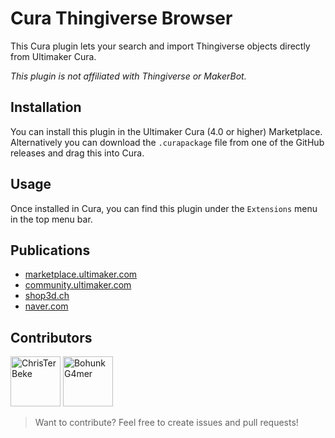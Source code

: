 # Cura Thingiverse Browser
This Cura plugin lets your search and import Thingiverse objects directly from Ultimaker Cura.

*This plugin is not affiliated with Thingiverse or MakerBot.*

## Installation
You can install this plugin in the Ultimaker Cura (4.0 or higher) Marketplace.
Alternatively you can download the `.curapackage` file from one of the GitHub releases and drag this into Cura.

## Usage
Once installed in Cura, you can find this plugin under the `Extensions` menu in the top menu bar.

## Publications
* [marketplace.ultimaker.com](https://marketplace.ultimaker.com/app/cura/plugins/ChrisTerBekeAuthor/ThingiBrowser)
* [community.ultimaker.com](https://community.ultimaker.com/topic/26910-cura-plugin-thingiverse)
* [shop3d.ch](https://www.shop3d.ch/post/_cura)
* [naver.com](http://blog.naver.com/PostView.nhn?blogId=cosmosjs&logNo=221518899235&categoryNo=0&parentCategoryNo=56)

## Contributors
<a href="https://github.com/ChrisTerBeke"><img src="https://avatars2.githubusercontent.com/u/1134120?s=460&v=4" title="ChrisTerBeke" width="80" height="80"></a>
<a href="https://github.com/BohunkG4mer"><img src="https://avatars0.githubusercontent.com/u/16234384?s=400&v=4" title="BohunkG4mer" width="80" height="80"></a>

> Want to contribute? Feel free to create issues and pull requests!
